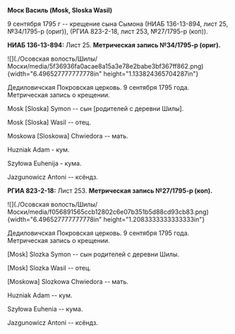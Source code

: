 **Моск Василь (Mosk, Sloska Wasil)**

9 сентября 1795 г -- крещение сына Сымона (НИАБ 136-13-894, лист 25,
№34/1795-р (ориг)), (РГИА 823-2-18, лист 253, №27/1795-р (коп)).

**НИАБ 136-13-894:** Лист 25. **Метрическая запись №34/1795-р (ориг).**

![](./Осовская волость/Шилы/Моски/media/5f36936fa0acae8a15a3e78e2babe3bf367ff862.png){width="6.496527777777778in"
height="1.133824365704287in"}

Дедиловичская Покровская церковь. 9 сентября 1795 года. Метрическая
запись о крещении.

Mosk \[Sloska\] Symon -- сын \[родителей с деревни Шилы\].

Mosk \[Sloska\] Wasil -- отец.

Moskowa \[Sloskowa\] Chwiedora -- мать.

Huzniak Adam - кум.

Szyłowa Euhenija - кума.

Jazgunowicz Antoni -- ксёндз.

**РГИА 823-2-18:** Лист 253. **Метрическая запись №27/1795-р (коп).**

![](./Осовская волость/Шилы/Моски/media/f056891565ccb12802c6e07b351b5d88cd93cb83.png){width="6.496527777777778in"
height="1.2083333333333333in"}

Дедиловичская Покровская церковь. 9 сентября 1795 года. Метрическая
запись о крещении.

\[Mosk\] Slozka Symon -- сын родителей с деревни Шилы.

\[Mosk\] Slozka Wasil -- отец.

\[Moskowa\] Slozkowa Chwiedora -- мать.

Huzniak Adam -- кум.

Szyłowa Euhenia -- кума.

Jazgunowicz Antoni -- ксёндз.
